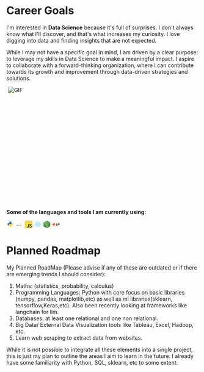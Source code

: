 # Career Goals

I'm interested in **Data Science** because it's full of surprises. I don't always know what I'll discover, and that's what increases my curiosity. I love digging into data and finding insights that are not expected.

While I may not have a specific goal in mind, I am driven by a clear purpose: to leverage my skills in Data Science to make a meaningful impact. I aspire to collaborate with a forward-thinking organization, where I can contribute towards its growth and improvement through data-driven strategies and solutions.


  <img align="right" alt="GIF" src="https://github.com/abhisheknaiidu/abhisheknaiidu/blob/master/code.gif?raw=true" width="500" height="320" />
  

**Some of the languages and tools I am currently using:**  

<code><img height="20" src="https://raw.githubusercontent.com/github/explore/80688e429a7d4ef2fca1e82350fe8e3517d3494d/topics/python/python.png"></code>
<code><img height="20" src="https://raw.githubusercontent.com/github/explore/80688e429a7d4ef2fca1e82350fe8e3517d3494d/topics/mysql/mysql.png"></code>
<code><img height="20" src="https://raw.githubusercontent.com/github/explore/80688e429a7d4ef2fca1e82350fe8e3517d3494d/topics/javascript/javascript.png"></code>
<code><img height="20" src="https://raw.githubusercontent.com/github/explore/80688e429a7d4ef2fca1e82350fe8e3517d3494d/topics/react/react.png"></code>
<code><img height="20" src="https://raw.githubusercontent.com/github/explore/80688e429a7d4ef2fca1e82350fe8e3517d3494d/topics/nodejs/nodejs.png"></code>
<code><img height="20" src="https://raw.githubusercontent.com/github/explore/80688e429a7d4ef2fca1e82350fe8e3517d3494d/topics/git/git.png"></code>

# Planned Roadmap

My Planned RoadMap (Please advise if any of these are outdated or if there are emerging trends I should consider):

1. Maths: (statistics, probability, calculus)
2. Programming Languages: Python with core focus on basic libraries (numpy, pandas, matplotlib,etc) as well as ml libraries(sklearn, tensorflow,Keras,etc). Also been recently looking at frameworks like langchain for llm.
3. Databases: at least one relational and one non relational.
4. Big Data/ External Data Visualization tools like Tableau, Excel, Hadoop, etc.
5. Learn web scraping to extract data from websites.

While it is not possible to integrate all these elements into a single project, this is just my plan to outline the areas I aim to learn in the future. I already have some familiarity with Python, SQL, sklearn, etc to some extent.


